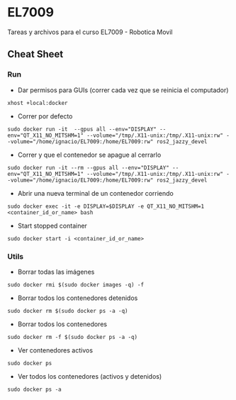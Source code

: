 # EL7009
Tareas y archivos para el curso EL7009 - Robotica Movil


## Cheat Sheet


### Run
- Dar permisos para GUIs (correr cada vez que se reinicia el computador)
```
xhost +local:docker
```

- Correr por defecto
```
sudo docker run -it  --gpus all --env="DISPLAY" --env="QT_X11_NO_MITSHM=1" --volume="/tmp/.X11-unix:/tmp/.X11-unix:rw" --volume="/home/ignacio/EL7009:/home/EL7009:rw" ros2_jazzy_devel
```


- Correr y que el contenedor se apague al cerrarlo
```
sudo docker run -it --rm --gpus all --env="DISPLAY" --env="QT_X11_NO_MITSHM=1" --volume="/tmp/.X11-unix:/tmp/.X11-unix:rw" --volume="/home/ignacio/EL7009:/home/EL7009:rw" ros2_jazzy_devel
```

- Abrir una nueva terminal de un contenedor corriendo
```
sudo docker exec -it -e DISPLAY=$DISPLAY -e QT_X11_NO_MITSHM=1 <container_id_or_name> bash
```

- Start stopped container
```
sudo docker start -i <container_id_or_name>

```


### Utils
- Borrar todas las imágenes 
```
sudo docker rmi $(sudo docker images -q) -f
```

- Borrar todos los contenedores detenidos
```
sudo docker rm $(sudo docker ps -a -q)
```

- Borrar todos los contenedores 
```
sudo docker rm -f $(sudo docker ps -a -q)
```

- Ver contenedores activos
```
sudo docker ps
```

- Ver todos los contenedores (activos y detenidos)
```
sudo docker ps -a
```


